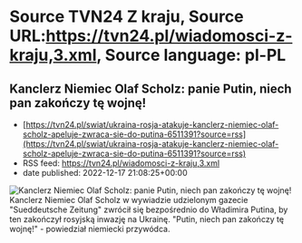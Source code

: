 # Source TVN24 Z kraju, Source URL:https://tvn24.pl/wiadomosci-z-kraju,3.xml, Source language: pl-PL

## Kanclerz Niemiec Olaf Scholz: panie Putin, niech pan zakończy tę wojnę!
 - [https://tvn24.pl/swiat/ukraina-rosja-atakuje-kanclerz-niemiec-olaf-scholz-apeluje-zwraca-sie-do-putina-6511391?source=rss](https://tvn24.pl/swiat/ukraina-rosja-atakuje-kanclerz-niemiec-olaf-scholz-apeluje-zwraca-sie-do-putina-6511391?source=rss)
 - RSS feed: https://tvn24.pl/wiadomosci-z-kraju,3.xml
 - date published: 2022-12-17 21:08:25+00:00

<img alt="Kanclerz Niemiec Olaf Scholz: panie Putin, niech pan zakończy tę wojnę!" src="https://tvn24.pl/najnowsze/cdn-zdjecie-4n9ok5-kanclerz-niemiec-olaf-scholz-6511278/alternates/LANDSCAPE_1280" />
    Kanclerz Niemiec Olaf Scholz w wywiadzie udzielonym gazecie "Sueddeutsche Zeitung" zwrócił się bezpośrednio do Władimira Putina, by ten zakończył rosyjską inwazję na Ukrainę. "Putin, niech pan zakończy tę wojnę!" - powiedział niemiecki przywódca.
